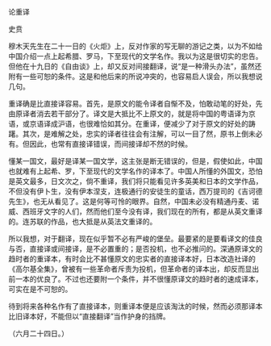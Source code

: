 论重译

史贲　　

  

穆木天先生在二十一日的《火炬》上，反对作家的写无聊的游记之类，以为不如给中国介绍一点上起希腊、罗马，下至现代的文学名作。我以为这是很切实的忠告。但他在十九日的《自由谈》上，却又反对间接翻译，说“是一种滑头办法”，虽然还附有一些可恕的条件。这是和他后来的所说冲突的，也容易启人误会，所以我想说几句。

重译确是比直接译容易。首先，是原文的能令译者自惭不及，怕敢动笔的好处，先由原译者消去若干部分了。译文是大抵比不上原文的，就是将中国的粤语译为京语，或京语译成沪语，也很难恰如其分。在重译，便减少了对于原文的好处的踌躇。其次，是难解之处，忠实的译者往往会有注解，可以一目了然，原书上倒未必有。但因此，也常有直接译错误，而间接译却不然的时候。

懂某一国文，最好是译某一国文学，这主张是断无错误的，但是，假使如此，中国也就难有上起希、罗，下至现代的文学名作的译本了。中国人所懂的外国文，恐怕是英文最多，日文次之，倘不重译，我们将只能看见许多英美和日本的文学作品，不但没有伊卜生，没有伊本涅支，连极通行的安徒生的童话，西万提司的《吉诃德先生》，也无从看见了。这是何等可怜的眼界。自然，中国未必没有精通丹麦、诺威、西班牙文字的人们，然而他们至今没有译，我们现在的所有，都是从英文重译的。连苏联的作品，也大抵是从英法文重译的。

所以我想，对于翻译，现在似乎暂不必有严峻的堡垒。最要紧的是要看译文的佳良与否，直接译或间接译，是不必置重的；是否投机，也不必推问的。深通原译文的趋时者的重译本，有时会比不甚懂原文的忠实者的直接译本好，日本改造社译的《高尔基全集》，曾被有一些革命者斥责为投机，但革命者的译本出，却反而显出前一本的优良了。不过也还要附一个条件，并不很懂原译文的趋时者的速成译本，可实在是不可恕的。

待到将来各种名作有了直接译本，则重译本便是应该淘汰的时候，然而必须那译本比旧译本好，不能但以“直接翻译”当作护身的挡牌。

  

（六月二十四日。）